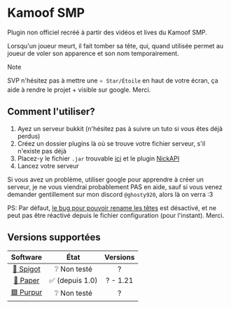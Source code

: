 # Kamoof SMP

Plugin non officiel recréé à partir des vidéos et lives du Kamoof SMP.

Lorsqu'un joueur meurt, il fait tomber sa tête, qui, quand utilisée permet au joueur de voler son apparence et son nom
temporairement.

> [!NOTE]
> SVP n'hésitez pas à mettre une `⭐ Star/Étoile` en haut de votre écran, ça aide à rendre le projet + visible sur
> google. Merci.

## Comment l'utiliser?

1. Ayez un serveur bukkit (n'hésitez pas à suivre un tuto si vous êtes déjà perdus)
2. Créez un dossier plugins là où se trouve votre fichier serveur, s'il n'existe pas déjà
3. Placez-y le fichier `.jar` trouvable [ici](https://github.com/Ghosty920/KamoofSMP/releases/latest) et le
   plugin [NickAPI](https://www.spigotmc.org/resources/nickapi-1-8-1-20-4.26013/)
4. Lancez votre serveur

Si vous avez un problème, utiliser google pour apprendre à créer un serveur, je ne vous viendrai probablement PAS en
aide, sauf si vous venez demander gentillement sur mon discord `@ghosty920`, alors là on verra :3

PS: Par défaut, [le bug pour pouvoir rename les têtes](https://youtu.be/RBNFO50Zjmw?si=H_7Qagk8Ua1ZRSmr&t=672) est
désactivé, et ne peut pas être réactivé depuis le fichier configuration (pour l'instant). Merci.

## Versions supportées

|                      Software                      |      État       | Versions |
| :------------------------------------------------: | :-------------: | :------: |
| [🔧 Spigot](https://getbukkit.org/download/spigot) |  ❔ Non testé   |    ?     |
|   [📜 Paper](https://papermc.io/downloads/paper)   | ✅ (depuis 1.0) | ? - 1.21 |
|         [🟪 Purpur](https://purpurmc.org/)         |  ❔ Non testé   |    ?     |

